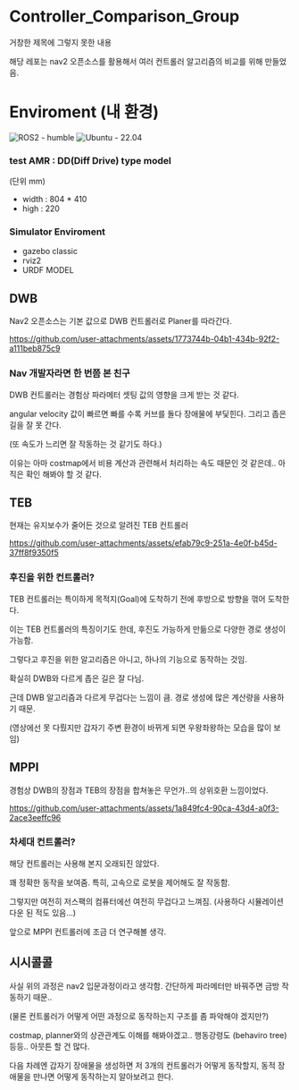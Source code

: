 # Controller_Comparison_Group

거창한 제목에 그렇지 못한 내용

해당 레포는 nav2 오픈소스를 활용해서 여러 컨트롤러 알고리즘의 비교를 위해 만들었음.

# Enviroment (내 환경)
![ROS2 - humble](https://img.shields.io/:Build-humble-yellowgreen.svg)
![Ubuntu - 22.04](https://img.shields.io/:Ubuntu-22.04-skyblue.svg)

### test AMR : DD(Diff Drive) type model

(단위 mm)
- width : 804 * 410
- high  : 220

### Simulator Enviroment
- gazebo classic
- rviz2
- URDF MODEL

## DWB

Nav2 오픈소스는 기본 값으로 DWB 컨트롤러로 Planer를 따라간다.


https://github.com/user-attachments/assets/1773744b-04b1-434b-92f2-a111beb875c9



### Nav 개발자라면 한 번쯤 본 친구

DWB 컨트롤러는 경험상 파라메터 셋팅 값의 영향을 크게 받는 것 같다.

angular velocity 값이 빠르면 빠를 수록 커브를 돌다 장애물에 부딫힌다. 그리고 좁은 길을 잘 못 간다.

(또 속도가 느리면 잘 작동하는 것 같기도 하다.)

이유는 아마 costmap에서 비용 계산과 관련해서 처리하는 속도 때문인 것 같은데.. 아직은 확인 해봐야 할 것 같다.


## TEB

현재는 유지보수가 줄어든 것으로 알려진 TEB 컨트롤러


https://github.com/user-attachments/assets/efab79c9-251a-4e0f-b45d-37ff8f9350f5


### 후진을 위한 컨트롤러?

TEB 컨트롤러는 특이하게 목적지(Goal)에 도착하기 전에 후방으로 방향을 꺾어 도착한다.

이는 TEB 컨트롤러의 특징이기도 한데, 후진도 가능하게 만듦으로 다양한 경로 생성이 가능함.

그렇다고 후진을 위한 알고리즘은 아니고, 하나의 기능으로 동작하는 것임.

확실히 DWB와 다르게 좁은 길은 잘 다님.

근데 DWB 알고리즘과 다르게 무겁다는 느낌이 큼. 경로 생성에 많은 계산량을 사용하기 때문.

(영상에선 못 다뤘지만 갑자기 주변 환경이 바뀌게 되면 우왕좌왕하는 모습을 많이 보임)


## MPPI

경험상 DWB의 장점과 TEB의 장점을 합쳐놓은 무언가..의 상위호환 느낌이었다.



https://github.com/user-attachments/assets/1a849fc4-90ca-43d4-a0f3-2ace3eeffc96



### 차세대 컨트롤러?

해당 컨트롤러는 사용해 본지 오래되진 않았다.

꽤 정확한 동작을 보여줌. 특히, 고속으로 로봇을 제어해도 잘 작동함.

그렇지만 여전히 저스팩의 컴퓨터에선 여전히 무겁다고 느껴짐. (사용하다 시뮬레이션 다운 된 적도 있음...)

앞으로 MPPI 컨트롤러에 조금 더 연구해볼 생각.

## 시시콜콜

사실 위의 과정은 nav2 입문과정이라고 생각함. 간단하게 파라메터만 바꿔주면 금방 작동하기 때문..

(물론 컨트롤러가 어떻게 어떤 과정으로 동작하는지 구조를 좀 파악해야 겠지만?)

costmap, planner와의 상관관계도 이해를 해봐야겠고.. 행동강령도 (behaviro tree) 등등.. 아뭇튼 할 건 많다.

다음 차례엔 갑자기 장애물을 생성하면 저 3개의 컨트롤러가 어떻게 동작할지, 동적 장애물을 만나면 어떻게 동작하는지 알아보려고 한다.
